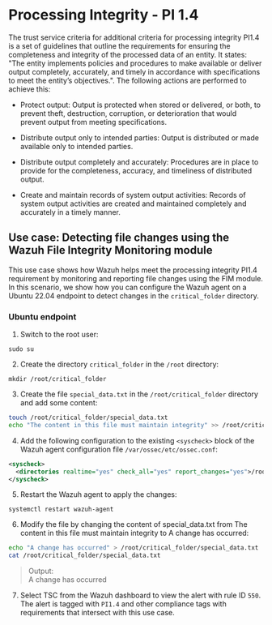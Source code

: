 # Processing Integrity - PI 1.4

The trust service criteria for additional criteria for processing integrity PI1.4 is a set of guidelines that outline the requirements for ensuring the completeness and integrity of the processed data of an entity. It states: "The entity implements policies and procedures to make available or deliver output completely, accurately, and timely in accordance with specifications to meet the entity’s objectives.". The following actions are performed to achieve this:

- Protect output: Output is protected when stored or delivered, or both, to prevent theft, destruction, corruption, or deterioration that would prevent output from meeting specifications.

- Distribute output only to intended parties: Output is distributed or made available only to intended parties.

- Distribute output completely and accurately: Procedures are in place to provide for the completeness, accuracy, and timeliness of distributed output.

- Create and maintain records of system output activities: Records of system output activities are created and maintained completely and accurately in a timely manner.

## Use case: Detecting file changes using the Wazuh File Integrity Monitoring module

This use case shows how Wazuh helps meet the processing integrity PI1.4 requirement by monitoring and reporting file changes using the FIM module. In this scenario, we show how you can configure the Wazuh agent on a Ubuntu 22.04 endpoint to detect changes in the `critical_folder` directory.

### Ubuntu endpoint

1. Switch to the root user:

`sudo su`

2. Create the directory `critical_folder` in the `/root` directory:

`mkdir /root/critical_folder`

3. Create the file `special_data.txt` in the `/root/critical_folder` directory and add some content:
```bash
touch /root/critical_folder/special_data.txt
echo "The content in this file must maintain integrity" >> /root/critical_folder/special_data.txt
```

4. Add the following configuration to the existing `<syscheck>` block of the Wazuh agent configuration file `/var/ossec/etc/ossec.conf`:

```xml
<syscheck>
  <directories realtime="yes" check_all="yes" report_changes="yes">/root/critical_folder</directories>
</syscheck>
```

5. Restart the Wazuh agent to apply the changes:

`systemctl restart wazuh-agent`

6. Modify the file by changing the content of special_data.txt from The content in this file must maintain integrity to A change has occurred:

```bash
echo "A change has occurred" > /root/critical_folder/special_data.txt
cat /root/critical_folder/special_data.txt
```

> Output:  
> A change has occurred

7. Select TSC from the Wazuh dashboard to view the alert with rule ID `550`.  
The alert is tagged with `PI1.4` and other compliance tags with requirements that intersect with this use case.